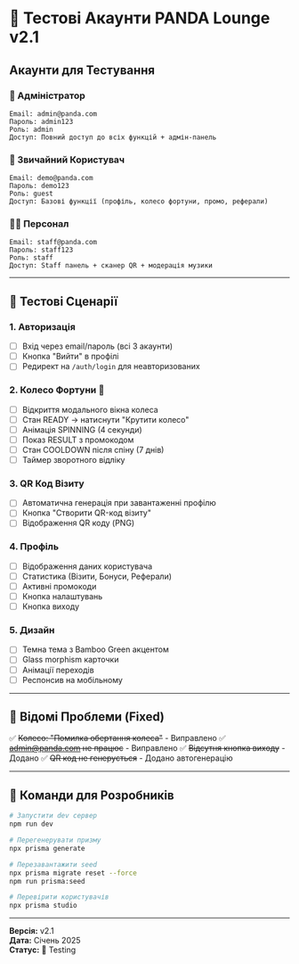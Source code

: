 # 🧪 Тестові Акаунти PANDA Lounge v2.1

## Акаунти для Тестування

### 👑 Адміністратор
```
Email: admin@panda.com
Пароль: admin123
Роль: admin
Доступ: Повний доступ до всіх функцій + адмін-панель
```

### 👤 Звичайний Користувач
```
Email: demo@panda.com
Пароль: demo123
Роль: guest
Доступ: Базові функції (профіль, колесо фортуни, промо, реферали)
```

### 👨‍💼 Персонал
```
Email: staff@panda.com
Пароль: staff123
Роль: staff
Доступ: Staff панель + сканер QR + модерація музики
```

---

## 🧪 Тестові Сценарії

### 1. Авторизація
- [ ] Вхід через email/пароль (всі 3 акаунти)
- [ ] Кнопка "Вийти" в профілі
- [ ] Редирект на `/auth/login` для неавторизованих

### 2. Колесо Фортуни 🎡
- [ ] Відкриття модального вікна колеса
- [ ] Стан READY → натиснути "Крутити колесо"
- [ ] Анімація SPINNING (4 секунди)
- [ ] Показ RESULT з промокодом
- [ ] Стан COOLDOWN після спіну (7 днів)
- [ ] Таймер зворотного відліку

### 3. QR Код Візиту
- [ ] Автоматична генерація при завантаженні профілю
- [ ] Кнопка "Створити QR-код візиту"
- [ ] Відображення QR коду (PNG)

### 4. Профіль
- [ ] Відображення даних користувача
- [ ] Статистика (Візити, Бонуси, Реферали)
- [ ] Активні промокоди
- [ ] Кнопка налаштувань
- [ ] Кнопка виходу

### 5. Дизайн
- [ ] Темна тема з Bamboo Green акцентом
- [ ] Glass morphism карточки
- [ ] Анімації переходів
- [ ] Респонсив на мобільному

---

## 📝 Відомі Проблеми (Fixed)

✅ ~~Колесо: "Помилка обертання колеса"~~ - Виправлено
✅ ~~admin@panda.com не працює~~ - Виправлено
✅ ~~Відсутня кнопка виходу~~ - Додано
✅ ~~QR код не генерується~~ - Додано автогенерацію

---

## 🔧 Команди для Розробників

```bash
# Запустити dev сервер
npm run dev

# Перегенерувати призму
npx prisma generate

# Перезавантажити seed
npx prisma migrate reset --force
npm run prisma:seed

# Перевірити користувачів
npx prisma studio
```

---

**Версія:** v2.1  
**Дата:** Січень 2025  
**Статус:** 🧪 Testing
